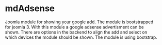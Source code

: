mdAdsense
=========

Joomla module for showing your google add. The module is bootstrapped for joomla 3.
With this module a google adsense advertisment can be shown.
There are options in the backend to align the add and select on which devices the module should be shown.
The module is using bootstrap.

